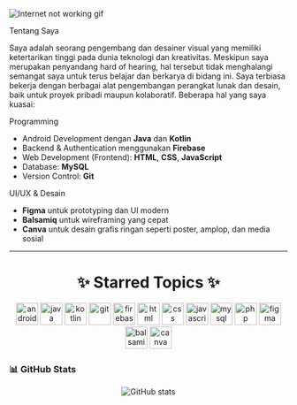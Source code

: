 ![Internet not working gif](https://github.com/saadeghi/saadeghi/raw/master/dino.gif)  

Tentang Saya

Saya adalah seorang pengembang dan desainer visual yang memiliki ketertarikan tinggi pada dunia teknologi dan kreativitas. Meskipun saya merupakan penyandang hard of hearing, hal tersebut tidak menghalangi semangat saya untuk terus belajar dan berkarya di bidang ini. Saya terbiasa bekerja dengan berbagai alat pengembangan perangkat lunak dan desain, baik untuk proyek pribadi maupun kolaboratif. Beberapa hal yang saya kuasai: 

Programming
- Android Development dengan **Java** dan **Kotlin**
- Backend & Authentication menggunakan **Firebase**
- Web Development (Frontend): **HTML**, **CSS**, **JavaScript**
- Database: **MySQL**
- Version Control: **Git**

UI/UX & Desain
- **Figma** untuk prototyping dan UI modern
- **Balsamiq** untuk wireframing yang cepat
- **Canva** untuk desain grafis ringan seperti poster, amplop, dan media sosial

---

<h1 align="center">✨ Starred Topics ✨</h1>

<p align="center">
  <!-- Programming & Platforms -->
  <img src="https://cdn.jsdelivr.net/gh/devicons/devicon/icons/android/android-original.svg" alt="android" width="40" height="40"/>
  <img src="https://cdn.jsdelivr.net/gh/devicons/devicon/icons/java/java-original.svg" alt="java" width="40" height="40"/>
  <img src="https://cdn.jsdelivr.net/gh/devicons/devicon/icons/kotlin/kotlin-original.svg" alt="kotlin" width="40" height="40"/>
  <img src="https://cdn.jsdelivr.net/gh/devicons/devicon/icons/git/git-original.svg" alt="git" width="40" height="40"/>
  <img src="https://www.vectorlogo.zone/logos/firebase/firebase-icon.svg" alt="firebase" width="40" height="40"/>
  <img src="https://cdn.jsdelivr.net/gh/devicons/devicon/icons/html5/html5-original.svg" alt="html" width="40" height="40"/>
  <img src="https://cdn.jsdelivr.net/gh/devicons/devicon/icons/css3/css3-original.svg" alt="css" width="40" height="40"/>
  <img src="https://cdn.jsdelivr.net/gh/devicons/devicon/icons/javascript/javascript-original.svg" alt="javascript" width="40" height="40"/>
  <img src="https://cdn.jsdelivr.net/gh/devicons/devicon/icons/mysql/mysql-original.svg" alt="mysql" width="40" height="40"/>
  <img src="https://cdn.jsdelivr.net/gh/devicons/devicon/icons/php/php-original.svg" alt="php" width="40" height="40"/>

  <!-- Design Tools -->
  <img src="https://cdn.jsdelivr.net/gh/devicons/devicon/icons/figma/figma-original.svg" alt="figma" width="40" height="40"/>
  <img src="https://upload.wikimedia.org/wikipedia/commons/9/92/Balsamiq_logo.png" alt="balsamiq" width="40" height="40"/>
  <img src="https://upload.wikimedia.org/wikipedia/commons/0/08/Canva_logo_2021.svg" alt="canva" width="40" height="40"/>
</p>

<!--### 📫 Kontak

- 🌐 [Portfolio](#)
- 💌 [Email](#)
- 💼 [LinkedIn](#)

--->

### 📊 GitHub Stats

<p align="center">
  <img src="https://github-readme-stats.vercel.app/api?username=your-username&show_icons=true&theme=dark" alt="GitHub stats" />
</p>

<!--
**nashela/nashela** is a ✨ _special_ ✨ repository because its `README.md` (this file) appears on your GitHub profile.

Here are some ideas to get you started:

- 🔭 I’m currently working on ...
- 🌱 I’m currently learning ...
- 👯 I’m looking to collaborate on ...
- 🤔 I’m looking for help with ...
- 💬 Ask me about ...
- 📫 How to reach me: ...
- 😄 Pronouns: ...
- ⚡ Fun fact: ...
-->
